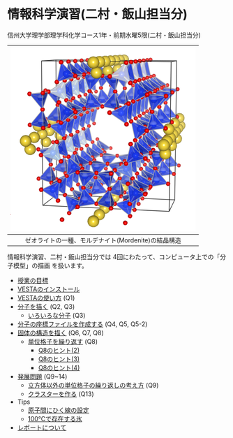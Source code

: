 # 情報科学演習(二村・飯山担当分)

信州大学理学部理学科化学コース1年・前期水曜5限(二村・飯山担当分)

|![Mordenite](/img/Mordenite.png)|
|:---:|
|ゼオライトの一種、モルデナイト(Mordenite)の結晶構造|

情報科学演習、二村・飯山担当分では 4回にわたって、コンピュータ上での「分子模型」の描画 を扱います。

- [授業の目標](docs/aim.md)
- [VESTAのインストール](docs/install.md)
- [VESTAの使い方](docs/howtouse.md) (Q1)
- [分子を描く](docs/molecule.md) (Q2, Q3)
  - [いろいろな分子](docs/samples.md) (Q3) 
- [分子の座標ファイルを作成する](docs/xyzfile.md) (Q4, Q5, Q5-2)
- [固体の構造を描く](docs/solid.md) (Q6, Q7, Q8)
  - [単位格子を繰り返す](docs/repeatunit.md) (Q8)
    - [Q8のヒント(2)](docs/Q8-2.md)
    - [Q8のヒント(3)](docs/Q8-3.md)
    - [Q8のヒント(4)](docs/Q8-4.md)
- [発展問題](docs/advanced.md) (Q9~14)
  - [立方体以外の単位格子の繰り返しの考え方](docs/iceunit.md) (Q9)
  - [クラスターを作る](docs/cluster.md) (Q13)
- Tips
  - [原子間にひく線の設定](tips/bond.md)
  - [100℃で存在する氷](tips/hpice.md)
- [レポートについて](tips/report.md)
